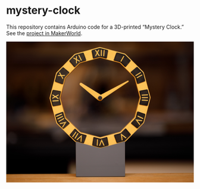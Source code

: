# mystery-clock

This repository contains Arduino code for a 3D-printed “Mystery Clock.” See the [project in MakerWorld](https://makerworld.com/en/models/764838).

![Mystery Clock](media/_MG_2646_6MP.jpg)
